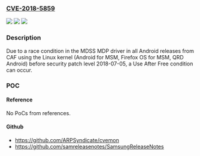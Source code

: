 ### [CVE-2018-5859](https://cve.mitre.org/cgi-bin/cvename.cgi?name=CVE-2018-5859)
![](https://img.shields.io/static/v1?label=Product&message=Android%20for%20MSM%2C%20Firefox%20OS%20for%20MSM%2C%20QRD%20Android&color=blue)
![](https://img.shields.io/static/v1?label=Version&message=n%2Fa&color=blue)
![](https://img.shields.io/static/v1?label=Vulnerability&message=Use%20After%20Free%20in%20Display&color=brighgreen)

### Description

Due to a race condition in the MDSS MDP driver in all Android releases from CAF using the Linux kernel (Android for MSM, Firefox OS for MSM, QRD Android) before security patch level 2018-07-05, a Use After Free condition can occur.

### POC

#### Reference
No PoCs from references.

#### Github
- https://github.com/ARPSyndicate/cvemon
- https://github.com/samreleasenotes/SamsungReleaseNotes

